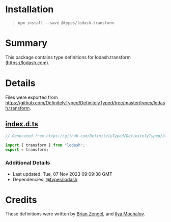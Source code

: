 # Installation
> `npm install --save @types/lodash.transform`

# Summary
This package contains type definitions for lodash.transform (https://lodash.com).

# Details
Files were exported from https://github.com/DefinitelyTyped/DefinitelyTyped/tree/master/types/lodash.transform.
## [index.d.ts](https://github.com/DefinitelyTyped/DefinitelyTyped/tree/master/types/lodash.transform/index.d.ts)
````ts
// Generated from https://github.com/DefinitelyTyped/DefinitelyTyped/blob/master/types/lodash/scripts/generate-modules.ts

import { transform } from "lodash";
export = transform;

````

### Additional Details
 * Last updated: Tue, 07 Nov 2023 09:09:38 GMT
 * Dependencies: [@types/lodash](https://npmjs.com/package/@types/lodash)

# Credits
These definitions were written by [Brian Zengel](https://github.com/bczengel), and [Ilya Mochalov](https://github.com/chrootsu).
